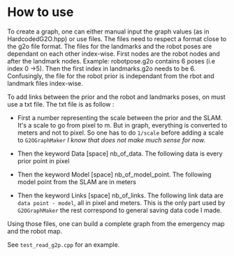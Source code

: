 # How to use

To create a graph, one can either manual input the graph values (as in HardcodedG2O.hpp) or use files. The files need to respect a format close to the g2o file format. The files for the landmarks and the robot poses are dependant on each other index-wise. First nodes are the robot nodes and after the landmark nodes. Example: robotpose.g2o contains 6 poses (i.e index 0 ->5). Then the first index in landmarks.g2o needs to be 6. Confusingly, the file for the robot prior is independant from the rbot and landmark files index-wise.

To add links between the prior and the robot and landmarks poses, on must use a txt file. The txt file is as follow :

* First a number representing the scale between the prior and the SLAM. It's a scale to go from pixel to m. But in graph, everything is converted to meters and not to pixel. So one has to do `1/scale` before adding a scale to `G2OGraphMaker`  _I know that does not make much sense for now._

* Then the keyword Data [space] nb_of_data. The following data is every prior point in pixel

* Then the keyword Model [space] nb_of_model_point. The following model point from the SLAM are in meters

* Then the keyword Links [space] nb_of_links. The following link data are `data point - model`, all in pixel and meters. This is the only part used by `G2OGraphMaker` the rest correspond to general saving data code I made.

Using those files, one can build a complete graph from the emergency map and the robot map.

See `test_read_g2p.cpp` for an example.